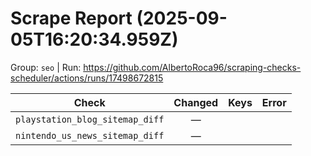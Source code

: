 # Scrape Report (2025-09-05T16:20:34.959Z)

Group: `seo`  |  Run: https://github.com/AlbertoRoca96/scraping-checks-scheduler/actions/runs/17498672815

| Check | Changed | Keys | Error |
|---|:---:|:--|:--|
| `playstation_blog_sitemap_diff` | — |  |  |
| `nintendo_us_news_sitemap_diff` | — |  |  |
